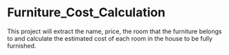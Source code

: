# Furniture_Cost_Calculation

This project will extract the name, price, the room that the furniture belongs to and calculate the estimated cost of each room in the house to be fully furnished.
